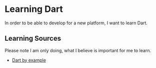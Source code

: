 # Learning Dart
In order to be able to develop for a new platform, I want to learn Dart.

## Learning Sources
Please note I am only doing, what I believe is important for me to learn.

* [Dart by example](https://johnpryan.github.io/dartbyexample/)
